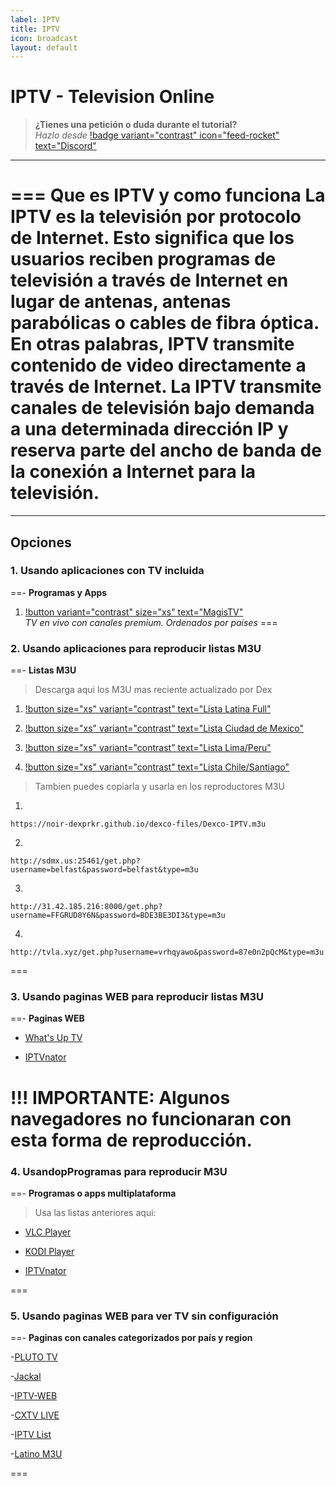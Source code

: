 ```yaml
---
label: IPTV
title: IPTV
icon: broadcast
layout: default
---
```


# IPTV - Television Online

> **¿Tienes una petición o duda durante el tutorial?**       
> *Hazlo desde* [!badge variant="contrast" icon="feed-rocket" text="Discord"](https://discord.gg/hVKeY3uEru) 

---

=== **Que es IPTV y como funciona**
La IPTV es la televisión por protocolo de Internet. Esto significa que los usuarios reciben programas de televisión a través de Internet en lugar de antenas, antenas parabólicas o cables de fibra óptica. En otras palabras, IPTV transmite contenido de video directamente a través de Internet. La IPTV transmite canales de televisión bajo demanda a una determinada dirección IP y reserva parte del ancho de banda de la conexión a Internet para la televisión.
===

---

## Opciones

### 1. Usando aplicaciones con TV incluida

==- **Programas y Apps**
1. [!button variant="contrast" size="xs" text="MagisTV"](https://www.magistv.top/)    
*TV en vivo con canales premium. Ordenados por paises*
===

### 2. Usando aplicaciones para reproducir listas M3U

==- **Listas M3U**
> Descarga aqui los M3U mas reciente actualizado por Dex   
1. [!button size="xs" variant="contrast" text="Lista Latina Full"](https://noir-dexprkr.github.io/dexco-files/Dexco-IPTV.m3u)   

2. [!button size="xs" variant="contrast" text="Lista Ciudad de Mexico"](http://sdmx.us:25461/get.php?username=belfast&password=belfast&type=m3u)   

3. [!button size="xs" variant="contrast" text="Lista Lima/Peru"](http://31.42.185.216:8000/get.php?username=FFGRUD8Y6N&password=BDE3BE3DI3&type=m3u)  

4.  [!button size="xs" variant="contrast" text="Lista Chile/Santiago"](http://tvla.xyz/get.php?username=vrhqyawo&password=87e0n2pQcM&type=m3u)


> Tambien puedes copiarla y usarla en los reproductores M3U   

1. 
```
https://noir-dexprkr.github.io/dexco-files/Dexco-IPTV.m3u
```
2. 
```
http://sdmx.us:25461/get.php?username=belfast&password=belfast&type=m3u
```

3. 
```
http://31.42.185.216:8000/get.php?username=FFGRUD8Y6N&password=BDE3BE3DI3&type=m3u
```

4. 
```
http://tvla.xyz/get.php?username=vrhqyawo&password=87e0n2pQcM&type=m3u
```
===

### 3. Usando paginas WEB para reproducir listas M3U

==- **Paginas WEB**

- [What's Up TV](https://www.whatsuptv.app/)

- [IPTVnator](https://iptvnator.vercel.app/playlists/17g4n1o55nkj)

!!! IMPORTANTE: Algunos navegadores no funcionaran con esta forma de reproducción.
===

### 4. UsandopProgramas para reproducir M3U

==- **Programas o apps multiplataforma**

> Usa las listas anteriores aqui:

- [VLC Player](https://www.videolan.org/vlc/)

- [KODI Player](https://kodi.tv/)

- [IPTVnator](https://github.com/4gray/iptvnator/releases/)

===

### 5. Usando paginas WEB para ver TV sin configuración

==- **Paginas con canales categorizados por país y region**

-[PLUTO TV](https://pluto.tv/)

-[Jackal](http://jackal.surge.sh/)

-[IPTV-WEB](https://dev-iptv.web.app/)

-[CXTV LIVE](https://www.cxtvlive.com/tv)

-[IPTV List](https://iptvlist.ml/)

-[Latino M3U](https://m3u.cl/)

===



